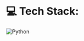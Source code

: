 
# 💻 Tech Stack:
![Python](https://img.shields.io/badge/python-3670A0?style=plastic&logo=python&logoColor=ffdd54)
